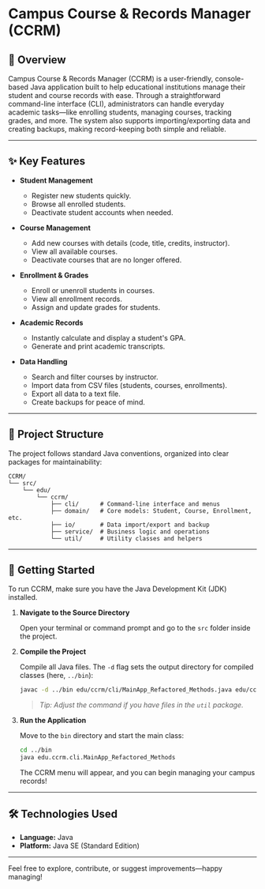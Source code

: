 # Campus Course & Records Manager (CCRM)

## 📝 Overview

Campus Course & Records Manager (CCRM) is a user-friendly, console-based Java application built to help educational institutions manage their student and course records with ease. Through a straightforward command-line interface (CLI), administrators can handle everyday academic tasks—like enrolling students, managing courses, tracking grades, and more. The system also supports importing/exporting data and creating backups, making record-keeping both simple and reliable.

---

## ✨ Key Features

- **Student Management**
  - Register new students quickly.
  - Browse all enrolled students.
  - Deactivate student accounts when needed.

- **Course Management**
  - Add new courses with details (code, title, credits, instructor).
  - View all available courses.
  - Deactivate courses that are no longer offered.

- **Enrollment & Grades**
  - Enroll or unenroll students in courses.
  - View all enrollment records.
  - Assign and update grades for students.

- **Academic Records**
  - Instantly calculate and display a student's GPA.
  - Generate and print academic transcripts.

- **Data Handling**
  - Search and filter courses by instructor.
  - Import data from CSV files (students, courses, enrollments).
  - Export all data to a text file.
  - Create backups for peace of mind.

---

## 📂 Project Structure

The project follows standard Java conventions, organized into clear packages for maintainability:

```
CCRM/
└── src/
    └── edu/
        └── ccrm/
            ├── cli/      # Command-line interface and menus
            ├── domain/   # Core models: Student, Course, Enrollment, etc.
            ├── io/       # Data import/export and backup
            ├── service/  # Business logic and operations
            └── util/     # Utility classes and helpers
```

---

## 🚀 Getting Started

To run CCRM, make sure you have the Java Development Kit (JDK) installed.

1. **Navigate to the Source Directory**

   Open your terminal or command prompt and go to the `src` folder inside the project.

2. **Compile the Project**

   Compile all Java files. The `-d` flag sets the output directory for compiled classes (here, `../bin`):

   ```bash
   javac -d ../bin edu/ccrm/cli/MainApp_Refactored_Methods.java edu/ccrm/domain/*.java edu/ccrm/io/*.java edu/ccrm/service/*.java
   ```
   > *Tip: Adjust the command if you have files in the `util` package.*

3. **Run the Application**

   Move to the `bin` directory and start the main class:

   ```bash
   cd ../bin
   java edu.ccrm.cli.MainApp_Refactored_Methods
   ```

   The CCRM menu will appear, and you can begin managing your campus records!

---

## 🛠 Technologies Used

- **Language:** Java
- **Platform:** Java SE (Standard Edition)

---

Feel free to explore, contribute, or suggest improvements—happy managing!
